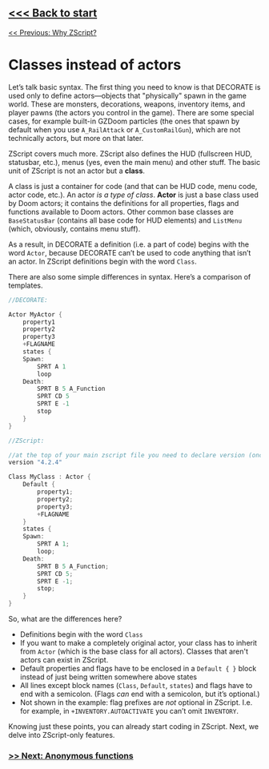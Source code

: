 ## [<<< Back to  start](README.md)

[<< Previous: Why ZScript?](Why_ZScript.md)

# Classes instead of actors

Let’s talk basic syntax. The first thing you need to know is that DECORATE is used only to define actors—objects that "physically" spawn in the game world. These are monsters, decorations, weapons, inventory items, and player pawns (the actors you control in the game). There are some special cases, for example built-in GZDoom particles (the ones that spawn by default when you use `A_RailAttack` or `A_CustomRailGun`), which are not technically actors, but more on that later.

ZScript covers much more. ZScript also defines the HUD (fullscreen HUD, statusbar, etc.), menus (yes, even the main menu) and other stuff. The basic unit of ZScript is not an actor but a **class**.

A class is just a container for code (and that can be HUD code, menu code, actor code, etc.). An actor *is a type of class*. **Actor** is just a base class used by Doom actors; it contains the definitions for all properties, flags and functions available to Doom actors. Other common base classes are `BaseStatusBar` (contains all base code for HUD elements) and `ListMenu` (which, obviously, contains menu stuff).

As a result, in DECORATE a definition (i.e. a part of code) begins with the word `Actor`, because DECORATE can’t be used to code anything that isn’t an actor. In ZScript definitions begin with the word `Class`.

There are also some simple differences in syntax. Here’s a comparison of templates.

```csharp
//DECORATE:

Actor MyActor {
	property1
	property2
	property3
	+FLAGNAME
	states {
	Spawn:
		SPRT A 1
		loop
	Death:
		SPRT B 5 A_Function
		SPRT CD 5
		SPRT E -1
		stop
    }
}
```

```csharp
//ZScript:

//at the top of your main zscript file you need to declare version (once)
version "4.2.4" 

Class MyClass : Actor {
	Default {
		property1;
		property2;
		property3;
		+FLAGNAME
	}
	states {
	Spawn:
		SPRT A 1;
		loop;
	Death:
		SPRT B 5 A_Function;
		SPRT CD 5;
		SPRT E -1;
		stop;
	}
}
```

[^Note]: In case you don’t know, this is called pseudocode and it’s widely used as examples in programming manuals as well as by people. Pseudocode is a code that represents the way actual code would look but does not contain actual functions, properties, etc.



So, what are the differences here?

- Definitions begin with the word `Class`
- If you want to make a completely original actor, your class has to inherit from `Actor` (which is the base class for all actors). Classes that aren't actors can exist in ZScript.
- Default properties and flags have to be enclosed in a `Default { }` block instead of just being written somewhere above states
- All lines except block names (`Class`, `Default`, `states`) and flags have to end with a semicolon. (Flags *can* end with a semicolon, but it’s optional.)
- Not shown in the example: flag prefixes are *not* optional in ZScript. I.e. for example, in `+INVENTORY.AUTOACTIVATE` you can’t omit `INVENTORY`.

Knowing just these points, you can already start coding in ZScript. Next, we delve into ZScript-only features.



### [>> Next: Anonymous functions](Anonymous_functions.md)